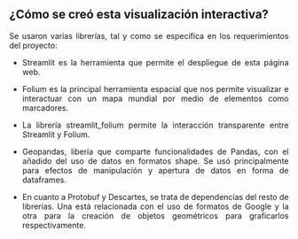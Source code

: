 <div align="justify">

## ¿Cómo se creó esta visualización interactiva?

Se usaron varias librerías, tal y como se especifica en los requerimientos del proyecto:

* Streamlit es la herramienta que permite el despliegue de esta página web.

* Folium es la principal herramienta espacial que nos permite visualizar e interactuar con un mapa mundial por medio de elementos como marcadores.

* La librería streamlit_folium permite la interacción transparente entre Streamlit y Folium.

* Geopandas, libería que comparte funcionalidades de Pandas, con el añadido del uso de datos en formatos shape. Se usó principalmente para efectos de manipulación y apertura de datos en forma de dataframes.

* En cuanto a Protobuf y Descartes, se trata de dependencias del resto de librerías. Una está relacionada con el uso de formatos de Google y la otra para la creación de objetos geométricos para graficarlos respectivamente.

</div>
